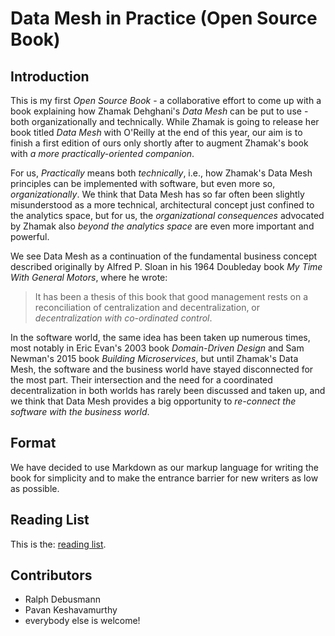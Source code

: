 # Data Mesh in Practice (Open Source Book)

## Introduction

This is my first *Open Source Book* - a collaborative effort to come up with a book explaining how Zhamak Dehghani's *Data Mesh* can be put to use - both organizationally and technically. While Zhamak is going to release her book titled *Data Mesh* with O'Reilly at the end of this year, our aim is to finish a first edition of ours only shortly after to augment Zhamak's book with *a more practically-oriented companion*.

For us, *Practically* means both *technically*, i.e., how Zhamak's Data Mesh principles can be implemented with software, but even more so, *organizationally*. We think that Data Mesh has so far often been slightly misunderstood as a more technical, architectural concept just confined to the analytics space, but for us, the *organizational consequences* advocated by Zhamak also *beyond the analytics space* are even more important and powerful.

We see Data Mesh as a continuation of the fundamental business concept described originally by Alfred P. Sloan in his 1964 Doubleday book *My Time With General Motors*, where he wrote:

> It has been a thesis of this book that good management rests on a reconciliation of centralization and decentralization, or *decentralization with co-ordinated control*.

In the software world, the same idea has been taken up numerous times, most notably in Eric Evan's 2003 book *Domain-Driven Design* and Sam Newman's 2015 book *Building Microservices*, but until Zhamak's Data Mesh, the software and the business world have stayed disconnected for the most part. Their intersection and the need for a coordinated decentralization in both worlds has rarely been discussed and taken up, and we think that Data Mesh provides a big opportunity to *re-connect the software with the business world*.

## Format

We have decided to use Markdown as our markup language for writing the book for simplicity and to make the entrance barrier for new writers as low as possible.

## Reading List

This is the: [reading list](reading.md).

## Contributors

* Ralph Debusmann
* Pavan Keshavamurthy
* everybody else is welcome!
